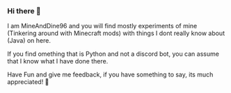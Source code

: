 ### Hi there 👋

<!--
**MineAndDine96/MineAndDine96** is a ✨ _special_ ✨ repository because its `README.md` (this file) appears on your GitHub profile.** -->

I am MineAndDine96 and you will find mostly experiments of mine (Tinkering around with Minecraft mods) with things I dont really know about (Java) on here.

If you find omething that is Python and not a discord bot, you can assume that I know what I have done there.

Have Fun and give me feedback, if you have something to say, its much appreciated! 🙂
